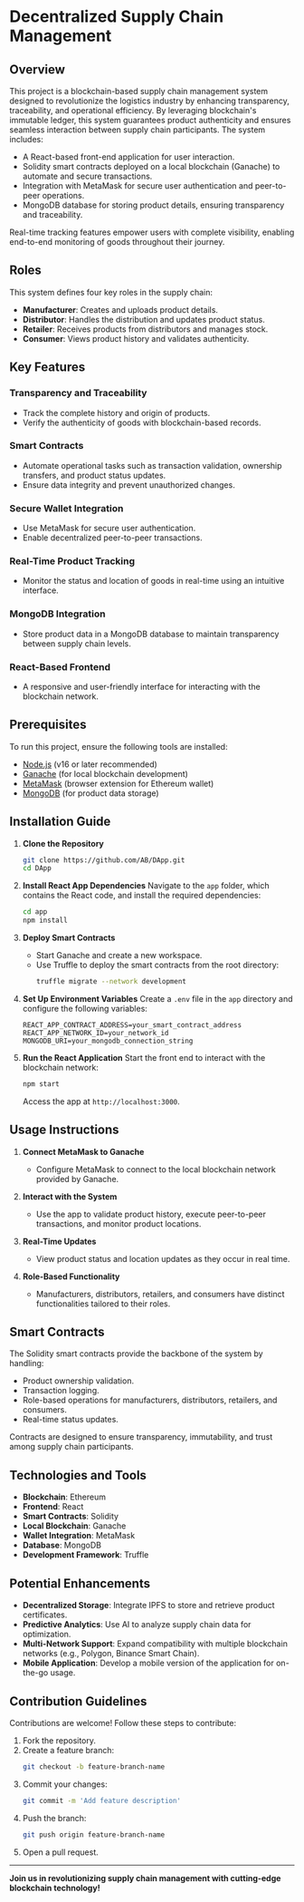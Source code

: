 # Decentralized Supply Chain Management

## Overview
This project is a blockchain-based supply chain management system designed to revolutionize the logistics industry by enhancing transparency, traceability, and operational efficiency. By leveraging blockchain's immutable ledger, this system guarantees product authenticity and ensures seamless interaction between supply chain participants. The system includes:
- A React-based front-end application for user interaction.
- Solidity smart contracts deployed on a local blockchain (Ganache) to automate and secure transactions.
- Integration with MetaMask for secure user authentication and peer-to-peer operations.
- MongoDB database for storing product details, ensuring transparency and traceability.

Real-time tracking features empower users with complete visibility, enabling end-to-end monitoring of goods throughout their journey.

## Roles
This system defines four key roles in the supply chain:
- **Manufacturer**: Creates and uploads product details.
- **Distributor**: Handles the distribution and updates product status.
- **Retailer**: Receives products from distributors and manages stock.
- **Consumer**: Views product history and validates authenticity.

## Key Features
### Transparency and Traceability
- Track the complete history and origin of products.
- Verify the authenticity of goods with blockchain-based records.

### Smart Contracts
- Automate operational tasks such as transaction validation, ownership transfers, and product status updates.
- Ensure data integrity and prevent unauthorized changes.

### Secure Wallet Integration
- Use MetaMask for secure user authentication.
- Enable decentralized peer-to-peer transactions.

### Real-Time Product Tracking
- Monitor the status and location of goods in real-time using an intuitive interface.

### MongoDB Integration
- Store product data in a MongoDB database to maintain transparency between supply chain levels.

### React-Based Frontend
- A responsive and user-friendly interface for interacting with the blockchain network.

## Prerequisites
To run this project, ensure the following tools are installed:
- [Node.js](https://nodejs.org/) (v16 or later recommended)
- [Ganache](https://trufflesuite.com/ganache/) (for local blockchain development)
- [MetaMask](https://metamask.io/) (browser extension for Ethereum wallet)
- [MongoDB](https://www.mongodb.com/) (for product data storage)

## Installation Guide

1. **Clone the Repository**
   ```bash
   git clone https://github.com/AB/DApp.git
   cd DApp
   ```

2. **Install React App Dependencies**
   Navigate to the `app` folder, which contains the React code, and install the required dependencies:
   ```bash
   cd app
   npm install
   ```

3. **Deploy Smart Contracts**
   - Start Ganache and create a new workspace.
   - Use Truffle to deploy the smart contracts from the root directory:
     ```bash
     truffle migrate --network development
     ```

4. **Set Up Environment Variables**
   Create a `.env` file in the `app` directory and configure the following variables:
   ```env
   REACT_APP_CONTRACT_ADDRESS=your_smart_contract_address
   REACT_APP_NETWORK_ID=your_network_id
   MONGODB_URI=your_mongodb_connection_string
   ```

5. **Run the React Application**
   Start the front end to interact with the blockchain network:
   ```bash
   npm start
   ```
   Access the app at `http://localhost:3000`.

## Usage Instructions

1. **Connect MetaMask to Ganache**
   - Configure MetaMask to connect to the local blockchain network provided by Ganache.

2. **Interact with the System**
   - Use the app to validate product history, execute peer-to-peer transactions, and monitor product locations.

3. **Real-Time Updates**
   - View product status and location updates as they occur in real time.

4. **Role-Based Functionality**
   - Manufacturers, distributors, retailers, and consumers have distinct functionalities tailored to their roles.

## Smart Contracts
The Solidity smart contracts provide the backbone of the system by handling:
- Product ownership validation.
- Transaction logging.
- Role-based operations for manufacturers, distributors, retailers, and consumers.
- Real-time status updates.

Contracts are designed to ensure transparency, immutability, and trust among supply chain participants.

## Technologies and Tools
- **Blockchain**: Ethereum
- **Frontend**: React
- **Smart Contracts**: Solidity
- **Local Blockchain**: Ganache
- **Wallet Integration**: MetaMask
- **Database**: MongoDB
- **Development Framework**: Truffle

## Potential Enhancements
- **Decentralized Storage**: Integrate IPFS to store and retrieve product certificates.
- **Predictive Analytics**: Use AI to analyze supply chain data for optimization.
- **Multi-Network Support**: Expand compatibility with multiple blockchain networks (e.g., Polygon, Binance Smart Chain).
- **Mobile Application**: Develop a mobile version of the application for on-the-go usage.

## Contribution Guidelines
Contributions are welcome! Follow these steps to contribute:
1. Fork the repository.
2. Create a feature branch:
   ```bash
   git checkout -b feature-branch-name
   ```
3. Commit your changes:
   ```bash
   git commit -m 'Add feature description'
   ```
4. Push the branch:
   ```bash
   git push origin feature-branch-name
   ```
5. Open a pull request.

---

**Join us in revolutionizing supply chain management with cutting-edge blockchain technology!**

